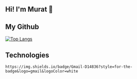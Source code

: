 ## Hi! I'm Murat 👋

## My Github
[![Top Langs](https://github-readme-stats.vercel.app/api/top-langs/?username=muratcelikk&layout=compact)](https://github.com/muratcelikk/github-readme-stats)

## Technologies

	https://img.shields.io/badge/Gmail-D14836?style=for-the-badge&logo=gmail&logoColor=white
